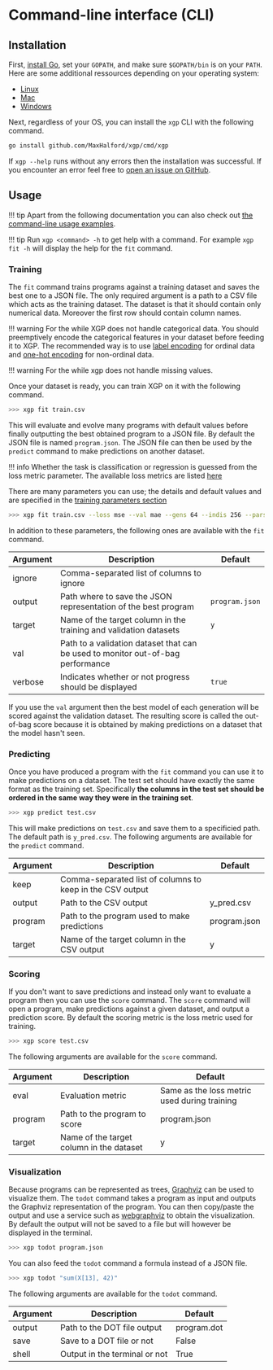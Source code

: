 # Command-line interface (CLI)

## Installation

First, [install Go](https://golang.org/dl/), set your `GOPATH`, and make sure `$GOPATH/bin` is on your `PATH`. Here are some additional ressources depending on your operating system:

- [Linux](https://www.tecmint.com/install-go-in-linux/)
- [Mac](http://sourabhbajaj.com/mac-setup/Go/README.html)
- [Windows](http://www.wadewegner.com/2014/12/easy-go-programming-setup-for-windows/)

Next, regardless of your OS, you can install the `xgp` CLI with the following command.

```sh
go install github.com/MaxHalford/xgp/cmd/xgp
```

If `xgp --help` runs without any errors then the installation was successful. If you encounter an error feel free to [open an issue on GitHub](https://github.com/MaxHalford/xgp/issues/new).

## Usage

!!! tip
    Apart from the following documentation you can also check out [the command-line usage examples](https://github.com/MaxHalford/xgp/tree/master/cmd/xgp#examples).

!!! tip
    Run `xgp <command> -h` to get help with a command. For example `xgp fit -h` will display the help for the `fit` command.

### Training

The `fit` command trains programs against a training dataset and saves the best one to a JSON file. The only required argument is a path to a CSV file which acts as the training dataset. The dataset is that it should contain only numerical data. Moreover the first row should contain column names.

!!! warning
    For the while XGP does not handle categorical data. You should preemptively encode the categorical features in your dataset before feeding it to XGP. The recommended way is to use [label encoding](http://scikit-learn.org/stable/modules/preprocessing_targets.html#label-encoding) for ordinal data and [one-hot encoding](http://scikit-learn.org/stable/modules/preprocessing.html#encoding-categorical-features) for non-ordinal data.

!!! warning
    For the while xgp does not handle missing values.

Once your dataset is ready, you can train XGP on it with the following command.

```sh
>>> xgp fit train.csv
```

This will evaluate and evolve many programs with default values before finally outputting the best obtained program to a JSON file. By default the JSON file is named `program.json`. The JSON file can then be used by the `predict` command to make predictions on another dataset.

!!! info
    Whether the task is classification or regression is guessed from the loss metric parameter. The available loss metrics are listed [here](training-parameters.md#loss-metrics)

There are many parameters you can use; the details and default values and are specified in the [training parameters section](training-parameters.md)

```sh
>>> xgp fit train.csv --loss mse --val mae --gens 64 --indis 256 --parsimony 0.001
```

In addition to these parameters, the following ones are available with the `fit` command.

| Argument | Description | Default |
|----------|-------------|---------|
| ignore | Comma-separated list of columns to ignore | |
| output | Path where to save the JSON representation of the best program | `program.json` |
| target | Name of the target column in the training and validation datasets | `y` |
| val | Path to a validation dataset that can be used to monitor out-of-bag performance | |
| verbose | Indicates whether or not progress should be displayed | `true` |

If you use the `val` argument then the best model of each generation will be scored against the validation dataset. The resulting score is called the out-of-bag score because it is obtained by making predictions on a dataset that the model hasn't seen.

### Predicting

Once you have produced a program with the `fit` command you can use it to make predictions on a dataset. The test set should have exactly the same format as the training set. Specifically **the columns in the test set should be ordered in the same way they were in the training set**.

```sh
>>> xgp predict test.csv
```

This will make predictions on `test.csv` and save them to a specificied path. The default path is `y_pred.csv`. The following arguments are available for the `predict` command.

| Argument | Description | Default |
|----------|-------------|---------|
| keep | Comma-separated list of columns to keep in the CSV output | |
| output | Path to the CSV output | y_pred.csv |
| program | Path to the program used to make predictions | program.json |
| target | Name of the target column in the CSV output | y |


### Scoring

If you don't want to save predictions and instead only want to evaluate a program then you can use the `score` command. The `score` command will open a program, make predictions against a given dataset, and output a prediction score. By default the scoring metric is the loss metric used for training.

```sh
>>> xgp score test.csv
```

The following arguments are available for the `score` command.

| Argument | Description | Default |
|----------|-------------|---------|
| eval | Evaluation metric | Same as the loss metric used during training |
| program | Path to the program to score | program.json |
| target | Name of the target column in the dataset | y |


### Visualization

Because programs can be represented as trees, [Graphviz](https://www.graphviz.org/) can be used to visualize them. The `todot` command takes a program as input and outputs the Graphviz representation of the program. You can then copy/paste the output and use a service such as [webgraphviz](http://www.webgraphviz.com/) to obtain the visualization. By default the output will not be saved to a file but will however be displayed in the terminal.

```sh
>>> xgp todot program.json
```

You can also feed the `todot` command a formula instead of a JSON file.

```sh
>>> xgp todot "sum(X[13], 42)"
```

The following arguments are available for the `todot` command.

| Argument | Description | Default |
|----------|-------------|---------|
| output | Path to the DOT file output | program.dot |
| save | Save to a DOT file or not | False |
| shell | Output in the terminal or not | True |
